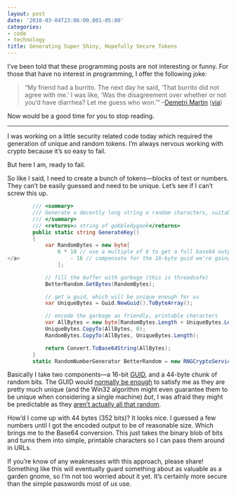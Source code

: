 ```yaml
---
layout: post
date: '2010-03-04T23:06:00.001-05:00'
categories:
- code
- technology
title: Generating Super Shiny, Hopefully Secure Tokens
---
```



I’ve been told that these programming posts are not interesting or funny. For those that have no interest in programming, I offer the following joke:
<blockquote> 

“My friend had a burrito. The next day he said, ‘That burrito did not agree with me.’ I was like, ‘Was the disagreement over whether or not you’d have diarrhea? Let me guess who won.’” –[Demetri Martin](http://www.demetrimartin.com/) ([via](http://captainpinhead.wordpress.com/2006/10/01/demetri-martin-quotes/))
</blockquote>

Now would be a good time for you to stop reading.  <hr />

I was working on a little security related code today which required the generation of unique and random tokens. I’m always nervous working with crypto because it’s so easy to fail. 

But here I am, ready to fail.

So like I said, I need to create a bunch of tokens—blocks of text or numbers. They can’t be easily guessed and need to be unique. Let’s see if I can’t screw this up.  
```cs
        /// <summary>
        /// Generate a decently long string o random characters, suitable for tokens
        /// </summary>
        /// <returns>a string of gobbledygook</returns>
        public static string GenerateKey()
        {
            var RandomBytes = new byte[
                6 * 10 // use a multiple of 6 to get a full base64 output <a href="http://en.wikipedia.org/wiki/Base64">http://en.wikipedia.org/wiki/Base64</a>
</a>                - 16 // compensate for the 16-byte guid we're going to add in 
                ];

            // fill the buffer with garbage (this is threadsafe)
            BetterRandom.GetBytes(RandomBytes);

            // get a guid, which will be unique enough for us
            var UniqueBytes = Guid.NewGuid().ToByteArray();

            // encode the garbage as friendly, printable characters
            var AllBytes = new byte[RandomBytes.Length + UniqueBytes.Length];
            UniqueBytes.CopyTo(AllBytes, 0);
            RandomBytes.CopyTo(AllBytes, UniqueBytes.Length);

            return Convert.ToBase64String(AllBytes);
        }
        static RandomNumberGenerator BetterRandom = new RNGCryptoServiceProvider();
```



Basically I take two components—a 16-bit [GUID](http://en.wikipedia.org/wiki/Globally_Unique_Identifier), and a 44-byte chunk of random bits. The GUID would [normally be enough](http://blogs.msdn.com/oldnewthing/archive/2008/06/27/8659071.aspx) to satisfy me as they are pretty much unique (and the Win32 algorithm might even guarantee them to be unique when considering a single machine) *but*, I was afraid they might be predictable as they [aren’t actually all that random](http://blogs.msdn.com/oldnewthing/archive/2008/06/27/8659071.aspx). 


How’d I come up with 44 bytes (352 bits)? It looks nice. I guessed a few numbers until I got the encoded output to be of reasonable size. Which brings me to the Base64 conversion. This just takes the binary blob of bits and turns them into simple, printable characters so I can pass them around in URLs.


If you’re know of any weaknesses with this approach, please share! Something like this will eventually guard something about as valuable as a garden gnome, so I’m not too worried about it yet. It’s certainly more secure than the simple passwords most of *us* use.